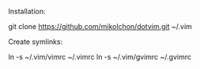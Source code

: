 Installation:

  git clone https://github.com/mikolchon/dotvim.git ~/.vim
  
Create symlinks:

  ln -s ~/.vim/vimrc ~/.vimrc
  ln -s ~/.vim/gvimrc ~/.gvimrc
